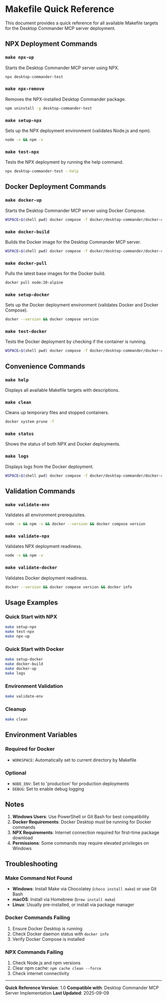 # Makefile Quick Reference

This document provides a quick reference for all available Makefile targets for the Desktop Commander MCP server deployment.

## NPX Deployment Commands

### `make npx-up`
Starts the Desktop Commander MCP server using NPX.
```bash
npx desktop-commander-test
```

### `make npx-remove`
Removes the NPX-installed Desktop Commander package.
```bash
npm uninstall -g desktop-commander-test
```

### `make setup-npx`
Sets up the NPX deployment environment (validates Node.js and npm).
```bash
node -v && npm -v
```

### `make test-npx`
Tests the NPX deployment by running the help command.
```bash
npx desktop-commander-test --help
```

## Docker Deployment Commands

### `make docker-up`
Starts the Desktop Commander MCP server using Docker Compose.
```bash
WSPACE=$(shell pwd) docker compose -f docker/desktop-commander/docker-compose.yml up -d
```

### `make docker-build`
Builds the Docker image for the Desktop Commander MCP server.
```bash
WSPACE=$(shell pwd) docker compose -f docker/desktop-commander/docker-compose.yml build
```

### `make docker-pull`
Pulls the latest base images for the Docker build.
```bash
docker pull node:20-alpine
```

### `make setup-docker`
Sets up the Docker deployment environment (validates Docker and Docker Compose).
```bash
docker --version && docker compose version
```

### `make test-docker`
Tests the Docker deployment by checking if the container is running.
```bash
WSPACE=$(shell pwd) docker compose -f docker/desktop-commander/docker-compose.yml ps
```

## Convenience Commands

### `make help`
Displays all available Makefile targets with descriptions.

### `make clean`
Cleans up temporary files and stopped containers.
```bash
docker system prune -f
```

### `make status`
Shows the status of both NPX and Docker deployments.

### `make logs`
Displays logs from the Docker deployment.
```bash
WSPACE=$(shell pwd) docker compose -f docker/desktop-commander/docker-compose.yml logs -f
```

## Validation Commands

### `make validate-env`
Validates all environment prerequisites.
```bash
node -v && npm -v && docker --version && docker compose version
```

### `make validate-npx`
Validates NPX deployment readiness.
```bash
node -v && npm -v
```

### `make validate-docker`
Validates Docker deployment readiness.
```bash
docker --version && docker compose version && docker info
```

## Usage Examples

### Quick Start with NPX
```bash
make setup-npx
make test-npx
make npx-up
```

### Quick Start with Docker
```bash
make setup-docker
make docker-build
make docker-up
make logs
```

### Environment Validation
```bash
make validate-env
```

### Cleanup
```bash
make clean
```

## Environment Variables

### Required for Docker
- `WORKSPACE`: Automatically set to current directory by Makefile

### Optional
- `NODE_ENV`: Set to 'production' for production deployments
- `DEBUG`: Set to enable debug logging

## Notes

1. **Windows Users**: Use PowerShell or Git Bash for best compatibility
2. **Docker Requirements**: Docker Desktop must be running for Docker commands
3. **NPX Requirements**: Internet connection required for first-time package download
4. **Permissions**: Some commands may require elevated privileges on Windows

## Troubleshooting

### Make Command Not Found
- **Windows**: Install Make via Chocolatey (`choco install make`) or use Git Bash
- **macOS**: Install via Homebrew (`brew install make`)
- **Linux**: Usually pre-installed, or install via package manager

### Docker Commands Failing
1. Ensure Docker Desktop is running
2. Check Docker daemon status with `docker info`
3. Verify Docker Compose is installed

### NPX Commands Failing
1. Check Node.js and npm versions
2. Clear npm cache: `npm cache clean --force`
3. Check internet connectivity

---

**Quick Reference Version**: 1.0
**Compatible with**: Desktop Commander MCP Server Implementation
**Last Updated**: 2025-09-09